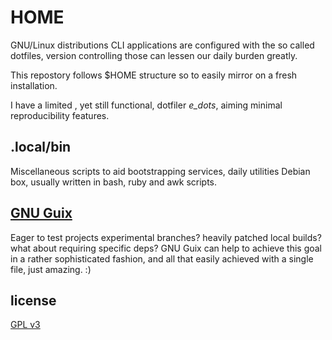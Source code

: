 # HOME
  GNU/Linux distributions CLI applications are configured with the so called
  dotfiles, version controlling those can lessen our daily burden greatly.
  
  This repostory follows $HOME structure so to easily mirror on a fresh
  installation.
  
  I have a limited , yet still functional, dotfiler *e_dots*, aiming minimal reproducibility features.

## .local/bin 
  Miscellaneous scripts to aid bootstrapping services, daily utilities Debian box, 
  usually written in bash, ruby and awk scripts.

## [GNU Guix](https://gnu.guix.org/)
  Eager to test projects experimental branches? heavily patched local builds?
  what about requiring specific deps? GNU Guix can help to achieve this goal in
  a rather sophisticated fashion, and all that easily achieved with a single file, just amazing. :)

## license
  [GPL v3](https://www.gnu.org/licenses/gpl-3.0.en.html)

